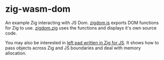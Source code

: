 # zig-wasm-dom

An example Zig interacting with JS Dom. [zigdom.js](zigdom.js) exports DOM functions for Zig to use.
[zigdom.zig](zigdom.zig) uses the functions and displays it's own source code.

You may also be interested in [left pad written in Zig for JS](https://gist.github.com/shritesh/1f6f4b6843e72df3aaa880a1ff786b93). It shows how to pass objects across Zig and JS boundaries and 
deal with memory allocation.